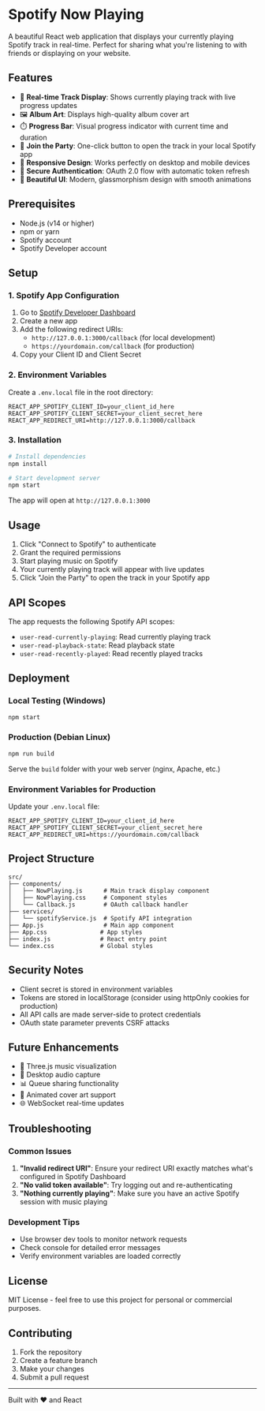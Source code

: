 # Spotify Now Playing

A beautiful React web application that displays your currently playing Spotify track in real-time. Perfect for sharing what you're listening to with friends or displaying on your website.

## Features

- 🎵 **Real-time Track Display**: Shows currently playing track with live progress updates
- 🖼️ **Album Art**: Displays high-quality album cover art
- ⏱️ **Progress Bar**: Visual progress indicator with current time and duration
- 🎉 **Join the Party**: One-click button to open the track in your local Spotify app
- 📱 **Responsive Design**: Works perfectly on desktop and mobile devices
- 🔐 **Secure Authentication**: OAuth 2.0 flow with automatic token refresh
- 🎨 **Beautiful UI**: Modern, glassmorphism design with smooth animations

## Prerequisites

- Node.js (v14 or higher)
- npm or yarn
- Spotify account
- Spotify Developer account

## Setup

### 1. Spotify App Configuration

1. Go to [Spotify Developer Dashboard](https://developer.spotify.com/dashboard)
2. Create a new app
3. Add the following redirect URIs:
   - `http://127.0.0.1:3000/callback` (for local development)
   - `https://yourdomain.com/callback` (for production)
4. Copy your Client ID and Client Secret

### 2. Environment Variables

Create a `.env.local` file in the root directory:

```env
REACT_APP_SPOTIFY_CLIENT_ID=your_client_id_here
REACT_APP_SPOTIFY_CLIENT_SECRET=your_client_secret_here
REACT_APP_REDIRECT_URI=http://127.0.0.1:3000/callback
```

### 3. Installation

```bash
# Install dependencies
npm install

# Start development server
npm start
```

The app will open at `http://127.0.0.1:3000`

## Usage

1. Click "Connect to Spotify" to authenticate
2. Grant the required permissions
3. Start playing music on Spotify
4. Your currently playing track will appear with live updates
5. Click "Join the Party" to open the track in your Spotify app

## API Scopes

The app requests the following Spotify API scopes:
- `user-read-currently-playing`: Read currently playing track
- `user-read-playback-state`: Read playback state
- `user-read-recently-played`: Read recently played tracks

## Deployment

### Local Testing (Windows)
```bash
npm start
```

### Production (Debian Linux)
```bash
npm run build
```

Serve the `build` folder with your web server (nginx, Apache, etc.)

### Environment Variables for Production
Update your `.env.local` file:
```env
REACT_APP_SPOTIFY_CLIENT_ID=your_client_id_here
REACT_APP_SPOTIFY_CLIENT_SECRET=your_client_secret_here
REACT_APP_REDIRECT_URI=https://yourdomain.com/callback
```

## Project Structure

```
src/
├── components/
│   ├── NowPlaying.js      # Main track display component
│   ├── NowPlaying.css     # Component styles
│   └── Callback.js        # OAuth callback handler
├── services/
│   └── spotifyService.js  # Spotify API integration
├── App.js                 # Main app component
├── App.css               # App styles
├── index.js              # React entry point
└── index.css             # Global styles
```

## Security Notes

- Client secret is stored in environment variables
- Tokens are stored in localStorage (consider using httpOnly cookies for production)
- All API calls are made server-side to protect credentials
- OAuth state parameter prevents CSRF attacks

## Future Enhancements

- 🎨 Three.js music visualization
- 🎤 Desktop audio capture
- 📊 Queue sharing functionality
- 🎵 Animated cover art support
- 🌐 WebSocket real-time updates

## Troubleshooting

### Common Issues

1. **"Invalid redirect URI"**: Ensure your redirect URI exactly matches what's configured in Spotify Dashboard
2. **"No valid token available"**: Try logging out and re-authenticating
3. **"Nothing currently playing"**: Make sure you have an active Spotify session with music playing

### Development Tips

- Use browser dev tools to monitor network requests
- Check console for detailed error messages
- Verify environment variables are loaded correctly

## License

MIT License - feel free to use this project for personal or commercial purposes.

## Contributing

1. Fork the repository
2. Create a feature branch
3. Make your changes
4. Submit a pull request

---

Built with ❤️ and React 